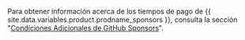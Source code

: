 Para obtener información acerca de los tiempos de pago de {{ site.data.variables.product.prodname_sponsors }}, consulta la sección "[Condiciones Adicionales de GitHub Sponsors](/github/site-policy/github-sponsors-additional-terms#43-payment-timing)".
